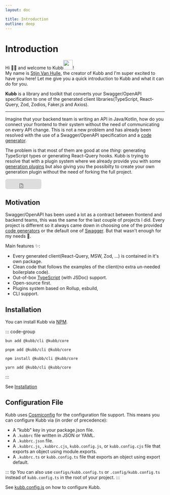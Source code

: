 ```yaml
---
layout: doc

title: Introduction
outline: deep
---
```


<script setup>

import { version } from '../../packages/core/package.json'

</script>

# Introduction

Hi 👋🏽 and welcome to Kubb<img width="30" style="display: inline-block;line-height: 30px;" src="/logo.png"/>!<br/>
My name is <a href="https://twitter.com/stijnvanhulle">Stijn Van Hulle</a>, the creator of Kubb and I'm super excited to have you here! Let me give you a quick introduction to Kubb and what it can do for you.

<b>Kubb</b> is a library and toolkit that converts your Swagger/OpenAPI specification to one of the generated client libraries(TypeScript, React-Query, Zod, Zodios, Faker.js and Axios).

<hr/>

Imagine that your backend team is writing an API in Java/Kotlin, how do you connect your frontend to their system without the need of communicating on every API change.
This is not a new problem and has already been resolved with the use of a Swagger/OpenAPI specification and a <a href="https://tools.openapis.org/categories/code-generators.html">code generator</a>.

The problem is that most of them are good at one _thing_: generating TypeScript types or generating React-Query hooks. Kubb is trying to resolve that with a plugin system where we already provide you with some <a href="/plugins/introduction">generation plugins</a> but also giving you the possibilty to create your own generation plugin without the need of forking the full project.

<iframe src="https://github.com/sponsors/stijnvanhulle/button" title="Sponsor stijnvanhulle" height="32" width="114" style="border: 0; border-radius: 6px;"></iframe>

## Motivation

Swagger/OpenAPI has been used a lot as a contract between frontend and backend teams, this was the same for the last couple of projects I did. Every project is different so it always came down in choosing one of the provided <a href="https://tools.openapis.org/categories/code-generators.html">code generators</a> or the default one of <a href="https://swagger.io/tools/swagger-codegen/">Swagger</a>. But that wasn't enough for my needs 🙁.

Main features ✨:

- Every generated client(React-Query, MSW, Zod, ...) is contained in it's own package.
- Clean code that follows the examples of the client(no extra un-needed boilerplate code).
- Out-of-box <a href="https://www.typescriptlang.org/">TypeScript</a> (with JSDoc) support.
- Open-source first.
- Plugins system based on Rollup, esbuild,
- CLI support.

## Installation <Badge type="tip" :text="version" />

You can install Kubb via [NPM](https://www.npmjs.com/).

::: code-group

```shell [bun <img src="/feature/bun.svg"/>]
bun add @kubb/cli @kubb/core
```

```shell [pnpm <img src="/feature/pnpm.svg"/>]
pnpm add @kubb/cli @kubb/core
```

```shell [npm <img src="/feature/npm.svg"/>]
npm install @kubb/cli @kubb/core
```

```shell [yarn <img src="/feature/yarn.svg"/>]
yarn add @kubb/cli @kubb/core
```

:::

See [Installation](/guide/installation)

## Configuration File

Kubb uses [Cosmiconfig](https://github.com/davidtheclark/cosmiconfig) for the configuration file support.
This means you can configure Kubb via (in order of precedence):

- A "kubb" key in your package.json file.
- A `.kubbrc` file written in JSON or YAML.
- A `.kubbrc.json` file.
- A `.kubbrc.js`, `.kubbrc.cjs`, `kubb.config.js`, or `kubb.config.cjs` file that exports an object using module.exports.
- A `.kubbrc.ts` or `kubb.config.ts` file that exports an object using export default.

::: tip
You can also use `configs/kubb.config.ts` or `.config/kubb.config.ts` instead of `kubb.config.ts` in the root of your project.
:::

See [kubb.config.js](/guide/options) on how to configure Kubb.
